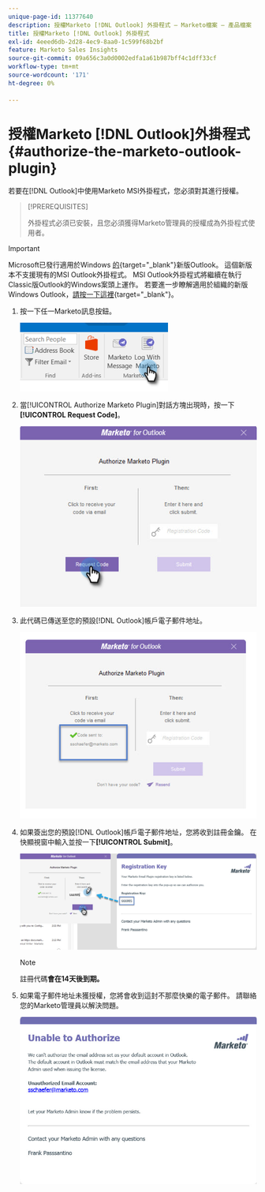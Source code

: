 ```yaml
---
unique-page-id: 11377640
description: 授權Marketo [!DNL Outlook] 外掛程式 — Marketo檔案 — 產品檔案
title: 授權Marketo [!DNL Outlook] 外掛程式
exl-id: 4eeed6db-2d28-4ec9-8aa0-1c599f68b2bf
feature: Marketo Sales Insights
source-git-commit: 09a656c3a0d0002edfa1a61b987bff4c1dff33cf
workflow-type: tm+mt
source-wordcount: '171'
ht-degree: 0%

---
```


# 授權Marketo [!DNL Outlook]外掛程式 {#authorize-the-marketo-outlook-plugin}

若要在[!DNL Outlook]中使用Marketo MSI外掛程式，您必須對其進行授權。

>[!PREREQUISITES]
>
>外掛程式必須已安裝，且您必須獲得Marketo管理員的授權成為外掛程式使用者。

>[!IMPORTANT]
>
>Microsoft已發行適用於Windows [的](https://techcommunity.microsoft.com/t5/outlook-blog/new-outlook-for-windows-now-available/ba-p/3932068){target="_blank"}新版Outlook。 這個新版本不支援現有的MSI Outlook外掛程式。 MSI Outlook外掛程式將繼續在執行Classic版Outlook的Windows案頭上運作。 若要進一步瞭解適用於組織的新版Windows Outlook，[請按一下這裡](https://techcommunity.microsoft.com/t5/outlook-blog/the-new-outlook-for-windows-for-organization-admins/ba-p/3929169){target="_blank"}。

1. 按一下任一Marketo訊息按鈕。

   ![](assets/image2016-8-24-16-3a4-3a28.png)

1. 當[!UICONTROL Authorize Marketo Plugin]對話方塊出現時，按一下&#x200B;**[!UICONTROL Request Code]**。

   ![](assets/image2016-8-24-16-3a6-3a51.png)

1. 此代碼已傳送至您的預設[!DNL Outlook]帳戶電子郵件地址。

   ![](assets/image2016-8-24-16-3a8-3a36.png)

1. 如果簽出您的預設[!DNL Outlook]帳戶電子郵件地址，您將收到註冊金鑰。 在快顯視窗中輸入並按一下&#x200B;**[!UICONTROL Submit]**。

   ![](assets/image2016-8-24-16-3a12-3a48.png)

   >[!NOTE]
   >
   >註冊代碼&#x200B;**會在14天後到期。**

1. 如果電子郵件地址未獲授權，您將會收到這封不那麼快樂的電子郵件。 請聯絡您的Marketo管理員以解決問題。

   ![](assets/image2016-8-24-16-3a25-3a27.png)
